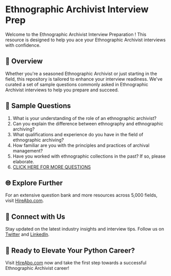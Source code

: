 # Ethnographic Archivist Interview Prep

Welcome to the Ethnographic Archivist Interview Preparation ! This resource is designed to help you ace your Ethnographic Archivist interviews with confidence.

## 🚀 Overview

Whether you're a seasoned Ethnographic Archivist or just starting in the field, this repository is tailored to enhance your interview readiness. We've curated a set of sample questions commonly asked in Ethnographic Archivist interviews to help you prepare and succeed.

## 📝 Sample Questions

1. What is your understanding of the role of an ethnographic archivist?
2. Can you explain the difference between ethnography and ethnographic archiving?
3. What qualifications and experience do you have in the field of ethnographic archiving?
4. How familiar are you with the principles and practices of archival management?
5. Have you worked with ethnographic collections in the past? If so, please elaborate.
6. [CLICK HERE FOR MORE QUESTIONS](https://hireabo.com/job/18_2_46/Ethnographic%20Archivist)

## 🌐 Explore Further

For an extensive question bank and more resources across 5,000 fields, visit [HireAbo.com](https://www.hireabo.com).

## 📱 Connect with Us

Stay updated on the latest industry insights and interview tips. Follow us on [Twitter](https://twitter.com/hireabo) and [LinkedIn](https://www.linkedin.com/in/hire-abo-3609972a8/).

## 🚀 Ready to Elevate Your Python Career?

Visit [HireAbo.com](https://www.hireabo.com) now and take the first step towards a successful Ethnographic Archivist career!
